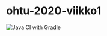 # ohtu-2020-viikko1

![Java CI with Gradle](https://github.com/Jeemlei/ohtu-2020-viikko1/workflows/Java%20CI%20with%20Gradle/badge.svg)
